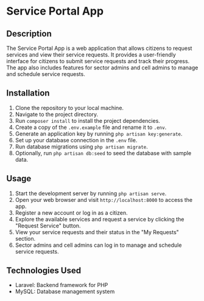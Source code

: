 # Service Portal App

## Description
The Service Portal App is a web application that allows citizens to request services and view their service requests. It provides a user-friendly interface for citizens to submit service requests and track their progress. The app also includes features for sector admins and cell admins to manage and schedule service requests.


## Installation
1. Clone the repository to your local machine.
2. Navigate to the project directory.
3. Run `composer install` to install the project dependencies.
4. Create a copy of the `.env.example` file and rename it to `.env`.
5. Generate an application key by running `php artisan key:generate`.
6. Set up your database connection in the `.env` file.
7. Run database migrations using `php artisan migrate`.
8. Optionally, run `php artisan db:seed` to seed the database with sample data.

## Usage
1. Start the development server by running `php artisan serve`.
2. Open your web browser and visit `http://localhost:8000` to access the app.
3. Register a new account or log in as a citizen.
4. Explore the available services and request a service by clicking the "Request Service" button.
5. View your service requests and their status in the "My Requests" section.
6. Sector admins and cell admins can log in to manage and schedule service requests.

## Technologies Used
- Laravel: Backend framework for PHP
- MySQL: Database management system